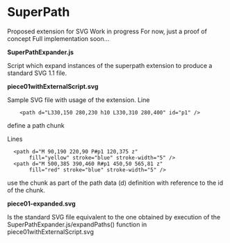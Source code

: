 SuperPath
=========

Proposed extension for SVG
Work in progress
For now, just a proof of concept
Full implementation soon...

**SuperPathExpander.js**

Script which expand instances of the superpath extension to produce a standard 
SVG 1.1 file.

**piece01withExternalScript.svg**

Sample SVG file with usage of the extension.
Line
```
    <path d="L330,150 280,230 h10 L330,310 280,400" id="p1" />
```                            
define a path chunk

Lines
```
  <path d="M 90,190 220,90 P#p1 120,375 z"
       fill="yellow" stroke="blue" stroke-width="5" />
  <path d="M 500,385 390,460 R#p1 450,50 565,81 z"
       fill="red" stroke="blue" stroke-width="5" />
```
use the chunk as part of the path data (d) definition with reference to the id 
of the chunk.

**piece01-expanded.svg**

Is the standard SVG file equivalent to the one obtained by execution of the
SuperPathExpander.js/expandPaths() function in  piece01withExternalScript.svg